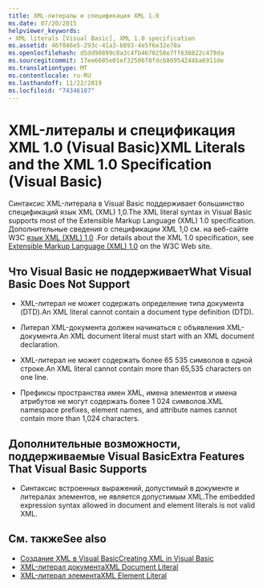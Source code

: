 ```yaml
---
title: XML-литералы и спецификация XML 1.0
ms.date: 07/20/2015
helpviewer_keywords:
- XML literals [Visual Basic], XML 1.0 specification
ms.assetid: 46f046e5-293c-41a3-b893-4e5f6e32e78a
ms.openlocfilehash: d5dd90899c8a3c4fb4670258e7ff636822c479da
ms.sourcegitcommit: 17ee6605e01ef32506f8fdc686954244ba6911de
ms.translationtype: MT
ms.contentlocale: ru-RU
ms.lasthandoff: 11/22/2019
ms.locfileid: "74346187"
---
```

# <a name="xml-literals-and-the-xml-10-specification-visual-basic"></a><span data-ttu-id="53172-102">XML-литералы и спецификация XML 1.0 (Visual Basic)</span><span class="sxs-lookup"><span data-stu-id="53172-102">XML Literals and the XML 1.0 Specification (Visual Basic)</span></span>
<span data-ttu-id="53172-103">Синтаксис XML-литерала в Visual Basic поддерживает большинство спецификаций язык XML (XML) 1,0.</span><span class="sxs-lookup"><span data-stu-id="53172-103">The XML literal syntax in Visual Basic supports most of the Extensible Markup Language (XML) 1.0 specification.</span></span> <span data-ttu-id="53172-104">Дополнительные сведения о спецификации XML 1,0 см. на веб-сайте W3C [язык XML (XML) 1,0](https://www.w3.org/TR/xml) .</span><span class="sxs-lookup"><span data-stu-id="53172-104">For details about the XML 1.0 specification, see [Extensible Markup Language (XML) 1.0](https://www.w3.org/TR/xml) on the W3C Web site.</span></span>  
  
## <a name="what-visual-basic-does-not-support"></a><span data-ttu-id="53172-105">Что Visual Basic не поддерживает</span><span class="sxs-lookup"><span data-stu-id="53172-105">What Visual Basic Does Not Support</span></span>  
  
- <span data-ttu-id="53172-106">XML-литерал не может содержать определение типа документа (DTD).</span><span class="sxs-lookup"><span data-stu-id="53172-106">An XML literal cannot contain a document type definition (DTD).</span></span>  
  
- <span data-ttu-id="53172-107">Литерал XML-документа должен начинаться с объявления XML-документа.</span><span class="sxs-lookup"><span data-stu-id="53172-107">An XML document literal must start with an XML document declaration.</span></span>  
  
- <span data-ttu-id="53172-108">XML-литерал не может содержать более 65 535 символов в одной строке.</span><span class="sxs-lookup"><span data-stu-id="53172-108">An XML literal cannot contain more than 65,535 characters on one line.</span></span>  
  
- <span data-ttu-id="53172-109">Префиксы пространства имен XML, имена элементов и имена атрибутов не могут содержать более 1 024 символов.</span><span class="sxs-lookup"><span data-stu-id="53172-109">XML namespace prefixes, element names, and attribute names cannot contain more than 1,024 characters.</span></span>  
  
## <a name="extra-features-that-visual-basic-supports"></a><span data-ttu-id="53172-110">Дополнительные возможности, поддерживаемые Visual Basic</span><span class="sxs-lookup"><span data-stu-id="53172-110">Extra Features That Visual Basic Supports</span></span>  
  
- <span data-ttu-id="53172-111">Синтаксис встроенных выражений, допустимый в документе и литералах элементов, не является допустимым XML.</span><span class="sxs-lookup"><span data-stu-id="53172-111">The embedded expression syntax allowed in document and element literals is not valid XML.</span></span>  
  
## <a name="see-also"></a><span data-ttu-id="53172-112">См. также</span><span class="sxs-lookup"><span data-stu-id="53172-112">See also</span></span>

- [<span data-ttu-id="53172-113">Создание XML в Visual Basic</span><span class="sxs-lookup"><span data-stu-id="53172-113">Creating XML in Visual Basic</span></span>](../../../../visual-basic/programming-guide/language-features/xml/creating-xml.md)
- [<span data-ttu-id="53172-114">XML-литерал документа</span><span class="sxs-lookup"><span data-stu-id="53172-114">XML Document Literal</span></span>](../../../../visual-basic/language-reference/xml-literals/xml-document-literal.md)
- [<span data-ttu-id="53172-115">XML-литерал элемента</span><span class="sxs-lookup"><span data-stu-id="53172-115">XML Element Literal</span></span>](../../../../visual-basic/language-reference/xml-literals/xml-element-literal.md)
